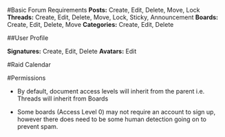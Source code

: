 #Basic Forum Requirements
**Posts:** Create, Edit, Delete, Move, Lock
**Threads:** Create, Edit, Delete, Move, Lock, Sticky, Announcement
**Boards:** Create, Edit, Delete, Move
**Categories:** Create, Edit, Delete




##User Profile

**Signatures:** Create, Edit, Delete
**Avatars:** Edit

#Raid Calendar

#Permissions

* By default, document access levels will inherit from the parent i.e. Threads will inherit from Boards

* Some boards (Access Level 0) may not require an account to sign up, however there does need to be some human detection going on to prevent spam.